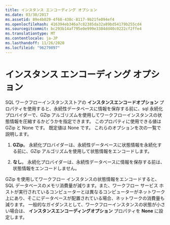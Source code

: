 ```yaml
---
title: インスタンス エンコーディング オプション
ms.date: 03/30/2017
ms.assetid: 89e4b029-4f68-438c-8117-9b21fe094ef4
ms.openlocfilehash: 416394eb346a7c82385da32a89bd54179b255cd4
ms.sourcegitcommit: bc293b14af795e0e999e3304dd40c0222cf2ffe4
ms.translationtype: MT
ms.contentlocale: ja-JP
ms.lasthandoff: 11/26/2020
ms.locfileid: "96279897"
---
```

# <a name="instance-encoding-option"></a>インスタンス エンコーディング オプション

SQL ワークフローインスタンスストアの **インスタンスエンコードオプション** プロパティを使用すると、永続性データベースに情報を保存する前に、sql 永続化プロバイダーで、GZip アルゴリズムを使用してワークフローインスタンスの状態情報を圧縮するかどうかを指定できます。 このプロパティに使用できる値は GZip と None です。 既定値は None です。 これらのオプションを次の一覧で説明します。  
  
1. **GZip**。 永続化プロバイダーは、永続性データベースに状態情報を永続化する前に、GZip アルゴリズムを使用して状態情報をエンコードします。  
  
2. **なし**。 永続化プロバイダーは、永続性データベースに情報を保存する前は、状態情報をエンコードしません。  
  
 GZip を使用してワークフロー インスタンスの状態情報をエンコードすると、SQL データベースのメモリ消費量が減ります。また、ワークフロー サービス ホストが実行されているコンピューターとは異なるコンピューターがネットワーク上にあり、そこにデータベースが配置されている場合、ネットワークの消費量も減ります。 一般的なガイダンスとして、ワークフローインスタンスの状態が小さい場合は、 **インスタンスエンコーディングオプション** プロパティを **None** に設定します。
